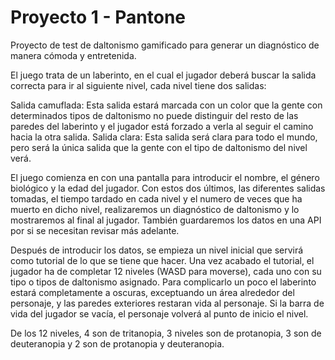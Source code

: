 # Proyecto 1 - Pantone

Proyecto de test de daltonismo gamificado para generar un diagnóstico de manera cómoda y entretenida. 

El juego trata de un laberinto, en el cual el jugador deberá buscar la salida correcta para ir al siguiente nivel, cada nivel tiene dos salidas:

Salida camuflada: Esta salida estará marcada con un color que la gente con determinados tipos de daltonismo no puede distinguir del resto de las paredes del laberinto y el jugador está forzado a verla al seguir el camino hacia la otra salida.
Salida clara: Esta salida será clara para todo el mundo, pero será la única salida que la gente con el tipo de daltonismo del nivel verá.

El juego comienza en con una pantalla para introducir el nombre, el género biológico y la edad del jugador. Con estos dos últimos, las diferentes salidas tomadas, el tiempo tardado en cada nivel y el numero de veces que ha muerto en dicho nivel, realizaremos un diagnóstico de daltonismo y lo mostraremos al final al jugador. También guardaremos los datos en una API por si se necesitan revisar más adelante.

Después de introducir los datos, se empieza un nivel inicial que servirá como tutorial de lo que se tiene que hacer. Una vez acabado el tutorial, el jugador ha de completar 12 niveles (WASD para moverse), cada uno con su tipo o tipos de daltonismo asignado. Para complicarlo un poco el laberinto estará completamente a oscuras, exceptuando un área alrededor del personaje, y las paredes exteriores restaran vida al personaje. Si la barra de vida del jugador se vacía, el personaje volverá al punto de inicio el nivel.

De los 12 niveles, 4 son de tritanopia, 3 niveles son de protanopia, 3 son de deuteranopia y 2 son de protanopia y deuteranopia.

